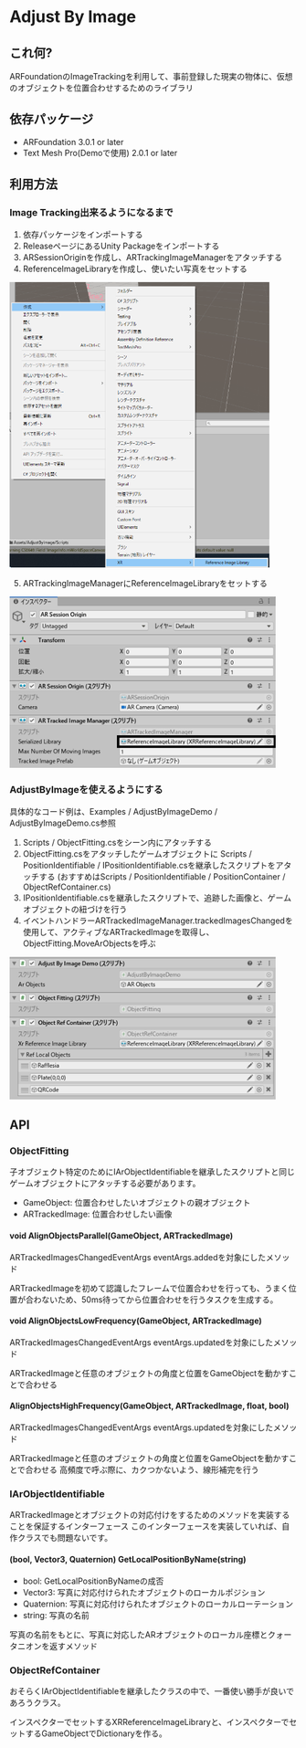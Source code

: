 ﻿# Adjust By Image

## これ何?

ARFoundationのImageTrackingを利用して、事前登録した現実の物体に、仮想のオブジェクトを位置合わせするためのライブラリ

## 依存パッケージ

* ARFoundation 3.0.1 or later
* Text Mesh Pro(Demoで使用) 2.0.1 or later

## 利用方法

### Image Tracking出来るようになるまで

1. 依存パッケージをインポートする
2. ReleaseページにあるUnity Packageをインポートする
3. ARSessionOriginを作成し、ARTrackingImageManagerをアタッチする
4. ReferenceImageLibraryを作成し、使いたい写真をセットする

<img alt="MakeReferenceImageLibrary" src="./PicturesForDocument/MakeReferenceImageLibrary.png" height="500">

5. ARTrackingImageManagerにReferenceImageLibraryをセットする

<img alt="SetReferenceImageLibrary" src="PicturesForDocument/SetReferenceImageLibrary.png" height="300">

### AdjustByImageを使えるようにする

具体的なコード例は、Examples / AdjustByImageDemo / AdjustByImageDemo.cs参照

1. Scripts / ObjectFitting.csをシーン内にアタッチする
1. ObjectFitting.csをアタッチしたゲームオブジェクトに
 Scripts / PositionIdentifiable / IPositionIdentifiable.csを継承したスクリプトをアタッチする
 (おすすめはScripts / PositionIdentifiable / PositionContainer / ObjectRefContainer.cs)
1. IPositionIdentifiable.csを継承したスクリプトで、追跡した画像と、ゲームオブジェクトの紐づけを行う
1. イベントハンドラーARTrackedImageManager.trackedImagesChangedを使用して、アクティブなARTrackedImageを取得し、ObjectFitting.MoveArObjectsを呼ぶ

<img alt="ObjectFitting" src="PicturesForDocument/ObjectFitting.png" height="250">

## API

### ObjectFitting

子オブジェクト特定のためにIArObjectIdentifiableを継承したスクリプトと同じゲームオブジェクトにアタッチする必要があります。

* GameObject: 位置合わせしたいオブジェクトの親オブジェクト
* ARTrackedImage: 位置合わせしたい画像

#### void AlignObjectsParallel(GameObject, ARTrackedImage)

ARTrackedImagesChangedEventArgs eventArgs.addedを対象にしたメソッド

ARTrackedImageを初めて認識したフレームで位置合わせを行っても、うまく位置が合わないため、50ms待ってから位置合わせを行うタスクを生成する。

#### void AlignObjectsLowFrequency(GameObject, ARTrackedImage)

ARTrackedImagesChangedEventArgs eventArgs.updatedを対象にしたメソッド

ARTrackedImageと任意のオブジェクトの角度と位置をGameObjectを動かすことで合わせる

#### AlignObjectsHighFrequency(GameObject, ARTrackedImage, float, bool)

ARTrackedImagesChangedEventArgs eventArgs.updatedを対象にしたメソッド

ARTrackedImageと任意のオブジェクトの角度と位置をGameObjectを動かすことで合わせる
高頻度で呼ぶ際に、カクつかないよう、線形補完を行う

### IArObjectIdentifiable

ARTrackedImageとオブジェクトの対応付けをするためのメソッドを実装することを保証するインターフェース
このインターフェースを実装していれば、自作クラスでも問題ないです。

#### (bool, Vector3, Quaternion) GetLocalPositionByName(string)

* bool: GetLocalPositionByNameの成否
* Vector3: 写真に対応付けられたオブジェクトのローカルポジション
* Quaternion: 写真に対応付けられたオブジェクトのローカルローテーション
* string: 写真の名前

写真の名前をもとに、写真に対応したARオブジェクトのローカル座標とクォータニオンを返すメソッド

### ObjectRefContainer

おそらくIArObjectIdentifiableを継承したクラスの中で、一番使い勝手が良いであろうクラス。

インスペクターでセットするXRReferenceImageLibraryと、インスペクターでセットするGameObjectでDictionaryを作る。
